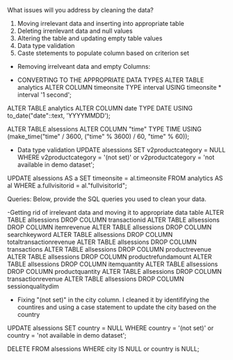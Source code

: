 What issues will you address by cleaning the data?
1. Moving irrelevant data and inserting into appropriate table
2. Deleting irrenlevant data and null values
3. Altering the table and updating empty table values
4. Data type validation
5. Caste stetements to populate column based on criterion set
   
- Removing irrelveant data and empty Columns:




- CONVERTING TO THE APPROPRIATE DATA TYPES
ALTER TABLE analytics
ALTER COLUMN timeonsite TYPE interval USING timeonsite * interval '1 second';

ALTER TABLE analytics
ALTER COLUMN date TYPE DATE USING to_date("date"::text, 'YYYYMMDD');

ALTER TABLE alsessions
ALTER COLUMN "time" TYPE TIME USING (make_time("time" / 3600, ("time" % 3600) / 60, "time" % 60));


- Data type validation
UPDATE alsessions
SET v2productcategory = NULL
WHERE v2productcategory = '(not set)' or v2productcategory = 'not available in demo dataset';

UPDATE alsessions AS a
SET timeonsite = al.timeonsite
FROM analytics AS al
WHERE a.fullvisitorid = al."fullvisitorId";




Queries:
Below, provide the SQL queries you used to clean your data.

-Getting rid of irrelevant data and moving it to appropriate data table
ALTER TABLE allsessions DROP COLUMN transactionid
ALTER TABLE allsessions DROP COLUMN itemrevenue
ALTER TABLE allsessions DROP COLUMN searchkeyword
ALTER TABLE allsessions DROP COLUMN totaltransactionrevenue
ALTER TABLE allsessions DROP COLUMN transactions
ALTER TABLE allsessions DROP COLUMN productrevenue
ALTER TABLE allsessions DROP COLUMN productrefundamount
ALTER TABLE allsessions DROP COLUMN itemquantity
ALTER TABLE allsessions DROP COLUMN productquantity
ALTER TABLE allsessions DROP COLUMN transactionrevenue
ALTER TABLE allsessions DROP COLUMN sessionqualitydim


- Fixing "(not set)" in the city column. I cleaned it by identififying the countires and using a case statement to update the city based on the country

UPDATE alsessions
SET country = NULL
WHERE country = '(not set)' or country = 'not available in demo dataset';

DELETE FROM alsessions
WHERE city IS NULL or country is NULL;
